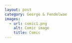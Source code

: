 ```yaml
---
layout: post
category: George & Fendelwae
images:   
  - url: comic1.png
    alt: Comic image
    title: Comic
---
```

